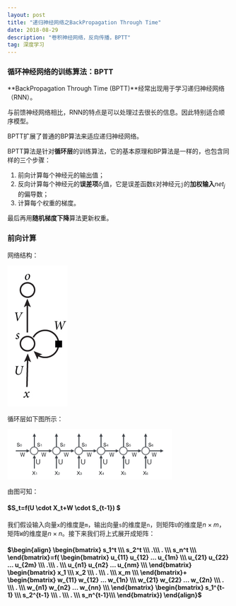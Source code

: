 ```yaml
---
layout: post
title: "递归神经网络之BackPropagation Through Time"
date: 2018-08-29
description: "卷积神经网络，反向传播，BPTT"
tag: 深度学习
---
```




### 循环神经网络的训练算法：BPTT

**BackPropagation Through Time (BPTT)**经常出现用于学习递归神经网络（RNN）。

与前馈神经网络相比，RNN的特点是可以处理过去很长的信息。因此特别适合顺序模型。

BPTT扩展了普通的BP算法来适应递归神经网络。

BPTT算法是针对**循环层**的训练算法，它的基本原理和BP算法是一样的，也包含同样的三个步骤：

1. 前向计算每个神经元的输出值；
2. 反向计算每个神经元的**误差项**$\delta_j$值，它是误差函数`E`对神经元`j`的**加权输入**$net_j$的偏导数；
3. 计算每个权重的梯度。

最后再用**随机梯度下降**算法更新权重。

### 前向计算

网络结构：

![images](\images/dl/90.png)

循环层如下图所示：

![images](\images/dl/95.png)

由图可知：

#### $S_t=f(U \cdot X_t+W \cdot S_{t-1}) $

我们假设输入向量`x`的维度是`m`，输出向量`s`的维度是`n`，则矩阵`U`的维度是$n \times m$，矩阵`W`的维度是$n \times n$。接下来我们将上式展开成矩阵：

#### $\begin{align} \begin{bmatrix} s_1^t \\\ s_2^t \\\ .\\\ . \\\ s_n^t \\\ \end{bmatrix}=f( \begin{bmatrix} u_{11} u_{12} ... u_{1m}  \\\ u_{21} u_{22} ... u_{2m} \\\ .\\\ . \\\ u_{n1} u_{n2} ... u_{nm} \\\ \end{bmatrix} \begin{bmatrix} x_1 \\\ x_2 \\\ . \\\ . \\\ x_m \\\ \end{bmatrix}+ \begin{bmatrix} w_{11} w_{12} ... w_{1n} \\\ w_{21} w_{22} ... w_{2n} \\\ . \\\ . \\\  w_{n1} w_{n2} ... w_{nn} \\\ \end{bmatrix} \begin{bmatrix} s_1^{t-1} \\\ s_2^{t-1} \\\ . \\\ . \\\ s_n^{t-1}\\\ \end{bmatrix}) \end{align}$







